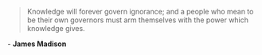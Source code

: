 > Knowledge will forever govern ignorance; and a people who mean to be their own governors must arm themselves with the power which knowledge gives.

\- **James Madison**
